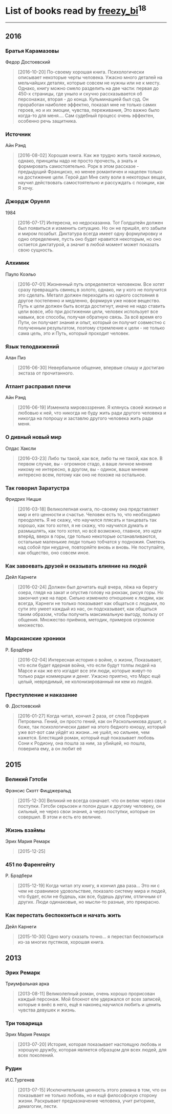 # List of books read by [freezy_bi](http://vk.com/id87042697)<sup>18</sup>
---

## 2016

### Братья Карамазовы
Федор Достоевский
> [2016-10-20] По-своему хорошая книга. Психологически описывает некоторые черты человека. Ужасно много деталей на мельчайших деталях, которые совсем не нужны или не к месту. Однако, книгу можно смело разделить на две части: первая до 450-х страницы, где уныло и скучно рассказывается об персонажах, вторая - до конца. Кульминацией был суд. Он проработан наиболее эффектно, показал мне не только самих героев, но и их эмоции, чувства, переживания, Это важно было когда-то для меня.... Сам судебный процесс очень эффектен, особенно речь защитника.


### Источник
Айн Рэнд
> [2016-08-02] Хорошая книга. Как же трудно жить такой жизнью, однако, принципы надо не просто прочесть, а знать и формировать самостоятельно. Рорк в этом рассказе - предыдущий Франциско, но менее романтичен и нацелен только на достижение цели. Герой дал Мне силу воли в некоторых вещах, научил действовать самостоятельно и рассуждать с позиции, как Я хочу.


### Джордж Оруелл
1984
> [2016-07-17] Интересна, но недосказанна. Тот Голдштейн должен был появиться и изменить ситуацию. Но он не пришёл, его забыли и миром позабыт. Диктатура всегда имеет одну формулировку и одно определение, пусть оно будет нравится некоторым, но оно остается диктатурой, а значит в любой момент может показать свою сущность.


### Алхимик
Пауло Коэльо
> [2016-07-01] Жизненный путь определяется человеком. Все хотят сразу превращать свинец в золото, однако, ни у кого не получится это сделать. Металл должен переходить из одного состояния в другое постепенно и медленно, формируя уже новое вещество. Путь к цели должен быть всегда достигнут, иначе не надо ставить цели вовсе, ибо при достижении цели, человек использует все навыки, все способы, получая обратную связь. За всё время его Пути, он получает знания и опыт, который он получит совместно с полученным результатом, поэтому стремление к цели - не только сама цель, это и Путь, который проходит человек.


### Язык телодвижений
Алан Пиз
> [2016-06-30] Невербальное общение, впервые слышу и достигаю экстаза от прочитанного.


### Атлант расправил плечи
Айн Рэнд
> [2016-06-19] Изменила мировоззрение. Я клянусь своей жизнью и любовью к ней, что никогда не буду жить ради другого человека и никогда на попрошу и заставлю другого человека жить ради меня.


### О дивный новый мир
Олдас Хаксли
> [2016-03-23] Либо ты такой, как все, либо ты не такой, как все. В первом случае, вы - огромное стадо, а ваше личное мнение никому не интересно, в другом, вы - одинок, ваше мнение интересно всем, потому как оно не похоже на остальное.


### Так говорил Заратустра
Фридрих Ницше
> [2016-03-18] Великолепная книга, по-своему она представляет мир и его ценности и счастье. Человек есть то, что необходимо преодолеть. Я не скажу, что научился плясать и танцевать так хорошо, как того хотел, я не скажу, что научился думать и размышлять, как того хотел, но всё возможно, главное, это идти вперёд, вверх в горы, где только некоторые останавливаются, остальные маленькие люди только тобчатся у подножия. Сметесь над собой при неудаче, повторяйте вновь и вновь. Не поступайте, как общество, оно совсем иное.


### Как завоевать друзей и оказывать влияние на людей
Дейл Карнеги
> [2016-02-24] Должен был дочитать ещё вчера, лёжа на берегу озера, глядя на закат и опустив голову на рюкзак, рисуя горы. Но закончил уже на паре. Сильно изменило отношение к людям, как всегда, Карнеги не только показывает как общаться с людьми, по сути это умеет каждый из нас, он подсказывает, как общаться таким образом, чтобы получить максимальную выгоду, пользу от общения. Множество приёмов, методик, примеров огромное множество.


### Марсианские хроники
Р. Брэдбери
> [2016-02-04] Интересная история о войне, о жизни, Показывает, что если будет ядерная война, что если будут толпы людей на Марсе и как же его изгадят все эти люди, которые живут-то только ради коммерции и денег. Ужасно приятно, что Марс ещё целый, невредимый, не колонизированный ни кем из людей.


### Преступление и наказание
Ф. Достоевский
> [2016-01-27] Когда читал, кончил 2 раза, от слов Порфирия Петровича. Гений, он просто гений, как он Раскольникова душит, о боже, так психологически давит на этого бедного юношу, который уже вот-вот сам уйдёт из жизни...не ушёл, но сильнее, чем кажется. Блестящий роман, который ещё показывает любовь Сони к Родиону, она пошла за ним, за убийцей, но пошла, поверила ему, а он любит её



## 2015

### Великий Гэтсби
Фрэнсис Скотт Фицджеральд
> [2015-12-30] Великий не всегда означает. что он велик через свои поступки. Гэтсби серьозен и полон души к другому человеку, он сильный, не через свои знания, а через поступки, которые он совершил. В этом и есть его величие.


### Жизнь взаймы
Эрих Мария Ремарк
> [2015-12-25] 


### 451 по Фаренгейту
Р. Брэдбери
> [2015-12-19] Когда читал эту книгу, я кончил два раза... Это ни с чем не сравнимое удовольствие, показало систему мира и людей, что будет, если не будешь, как все, будешь другим, отличным от других. Люди одинаковые, но мысли-то разные, это прекрасно.


### Как перестать беспокоиться и начать жить
Дейл Карнеги
> [2015-10-30] Одно могу сказать точно... я перестал беспокоиться из-за многих пустяков, хорошая книга.



## 2013

### Эрих Ремарк
Триумфальная арка
> [2013-08-11] Великолепный роман, очень хорошо прорисован каждый персонаж. Мой блокнот еле удержался от всех записей, которые я внёс в него, ещё я наконец научился любить и ценить чувства девушек и жизнь.


### Три товарища
Эрих Мария Ремарк
> [2013-07-20] История, которая показывает настоящую любовь и хорошую дружбу, которая является образцом для всех людей, для всех поколений.


### Рудин
И.С.Тургенев
> [2013-07-15] Исключительная ценность этого романа в том, что он показывает не только любовь, но и ещё философскую сторону жизни. Раскрывает предназначение человека, учит риторике, демагогии, лести.



